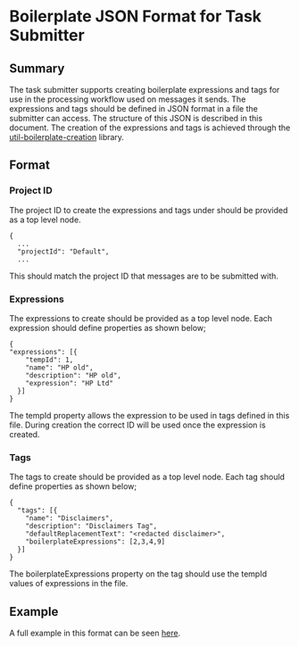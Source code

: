 # Boilerplate JSON Format for Task Submitter

## Summary

The task submitter supports creating boilerplate expressions and tags for use in the processing workflow used on messages it sends. The expressions and tags should be defined in JSON format in a file the submitter can access. The structure of this JSON is described in this document. The creation of the expressions and tags is achieved through the [util-boilerplate-creation](https://github.hpe.com/caf/boilerplate-service/tree/develop/util-boilerplate-creation) library.

## Format

### Project ID

The project ID to create the expressions and tags under should be provided as a top level node.

```
{
  ...
  "projectId": "Default",
  ...
```

This should match the project ID that messages are to be submitted with.

### Expressions

The expressions to create should be provided as a top level node. Each expression should define properties as shown below;

```
{
"expressions": [{
    "tempId": 1,
    "name": "HP old",
    "description": "HP old",
    "expression": "HP Ltd"
  }]
}
```

The tempId property allows the expression to be used in tags defined in this file. During creation the correct ID will be used once the expression is created.

### Tags

The tags to create should be provided as a top level node. Each tag should define properties as shown below;

```
{
  "tags": [{
    "name": "Disclaimers",
    "description": "Disclaimers Tag",
    "defaultReplacementText": "<redacted disclaimer>",
    "boilerplateExpressions": [2,3,4,9]
  }]
}
```

The boilerplateExpressions property on the tag should use the tempId values of expressions in the file.

## Example

A full example in this format can be seen [here](./example_files/boilerplate_input.json).